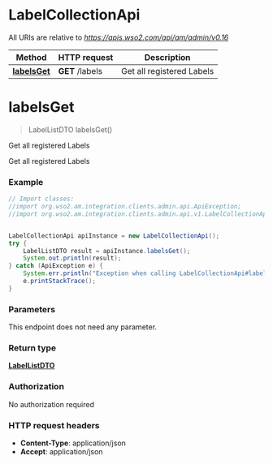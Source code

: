 # LabelCollectionApi

All URIs are relative to *https://apis.wso2.com/api/am/admin/v0.16*

Method | HTTP request | Description
------------- | ------------- | -------------
[**labelsGet**](LabelCollectionApi.md#labelsGet) | **GET** /labels | Get all registered Labels


<a name="labelsGet"></a>
# **labelsGet**
> LabelListDTO labelsGet()

Get all registered Labels

Get all registered Labels 

### Example
```java
// Import classes:
//import org.wso2.am.integration.clients.admin.api.ApiException;
//import org.wso2.am.integration.clients.admin.api.v1.LabelCollectionApi;


LabelCollectionApi apiInstance = new LabelCollectionApi();
try {
    LabelListDTO result = apiInstance.labelsGet();
    System.out.println(result);
} catch (ApiException e) {
    System.err.println("Exception when calling LabelCollectionApi#labelsGet");
    e.printStackTrace();
}
```

### Parameters
This endpoint does not need any parameter.

### Return type

[**LabelListDTO**](LabelListDTO.md)

### Authorization

No authorization required

### HTTP request headers

 - **Content-Type**: application/json
 - **Accept**: application/json

